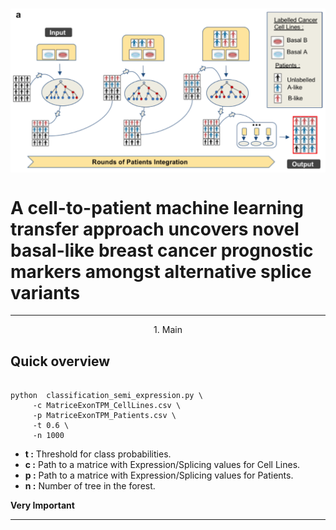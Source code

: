 
<p align="center">
<img align="center"   src="/img/cell2patient.png" alt="cell2patient Logo">
</p>


A cell-to-patient machine learning transfer approach uncovers novel basal-like breast cancer prognostic markers amongst alternative splice variants
=============


---

<p align="center">1. Main</p>


## Quick overview



```shell

python  classification_semi_expression.py \
	 -c MatriceExonTPM_CellLines.csv \
	 -p MatriceExonTPM_Patients.csv \
	 -t 0.6 \
	 -n 1000 

```

- **t :** Threshold for class probabilities.
- **c :** Path to a matrice with Expression/Splicing values for Cell Lines.
- **p :** Path to a matrice with Expression/Splicing values for Patients.
- **n :** Number of tree in the forest.



__Very Important__  

---
